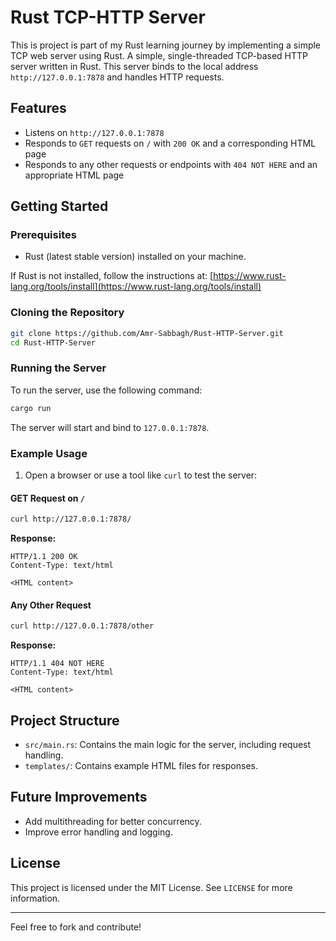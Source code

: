 # Rust TCP-HTTP Server
This is project is part of my Rust learning journey by implementing a simple TCP web server using Rust. A simple, single-threaded TCP-based HTTP server written in Rust. This server binds to the local address `http://127.0.0.1:7878` and handles HTTP requests.

## Features

- Listens on `http://127.0.0.1:7878`
- Responds to `GET` requests on `/` with `200 OK` and a corresponding HTML page
- Responds to any other requests or endpoints with `404 NOT HERE` and an appropriate HTML page

## Getting Started

### Prerequisites

- Rust (latest stable version) installed on your machine.

If Rust is not installed, follow the instructions at: [https://www.rust-lang.org/tools/install](https://www.rust-lang.org/tools/install)

### Cloning the Repository

```bash
git clone https://github.com/Amr-Sabbagh/Rust-HTTP-Server.git
cd Rust-HTTP-Server
```

### Running the Server

To run the server, use the following command:

```bash
cargo run
```

The server will start and bind to `127.0.0.1:7878`.

### Example Usage

1. Open a browser or use a tool like `curl` to test the server:

#### GET Request on `/`

```bash
curl http://127.0.0.1:7878/
```
**Response:**
```
HTTP/1.1 200 OK
Content-Type: text/html

<HTML content>
```

#### Any Other Request

```bash
curl http://127.0.0.1:7878/other
```
**Response:**
```
HTTP/1.1 404 NOT HERE
Content-Type: text/html

<HTML content>
```

## Project Structure

- `src/main.rs`: Contains the main logic for the server, including request handling.
- `templates/`: Contains example HTML files for responses.

## Future Improvements

- Add multithreading for better concurrency.
- Improve error handling and logging.

## License

This project is licensed under the MIT License. See `LICENSE` for more information.

---

Feel free to fork and contribute!


